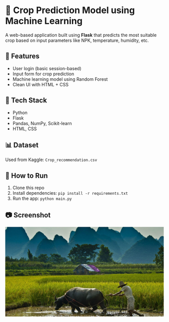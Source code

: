 # 🌾 Crop Prediction Model using Machine Learning

A web-based application built using **Flask** that predicts the most suitable crop based on input parameters like NPK, temperature, humidity, etc.

## 🔧 Features
- User login (basic session-based)
- Input form for crop prediction
- Machine learning model using Random Forest
- Clean UI with HTML + CSS

## 🧠 Tech Stack
- Python
- Flask
- Pandas, NumPy, Scikit-learn
- HTML, CSS

## 📊 Dataset
Used from Kaggle: `Crop_recommendation.csv`

## 🚀 How to Run
1. Clone this repo
2. Install dependencies: `pip install -r requirements.txt`
3. Run the app: `python main.py`

## 📷 Screenshot
![App Screenshot](static/farmers.png)
